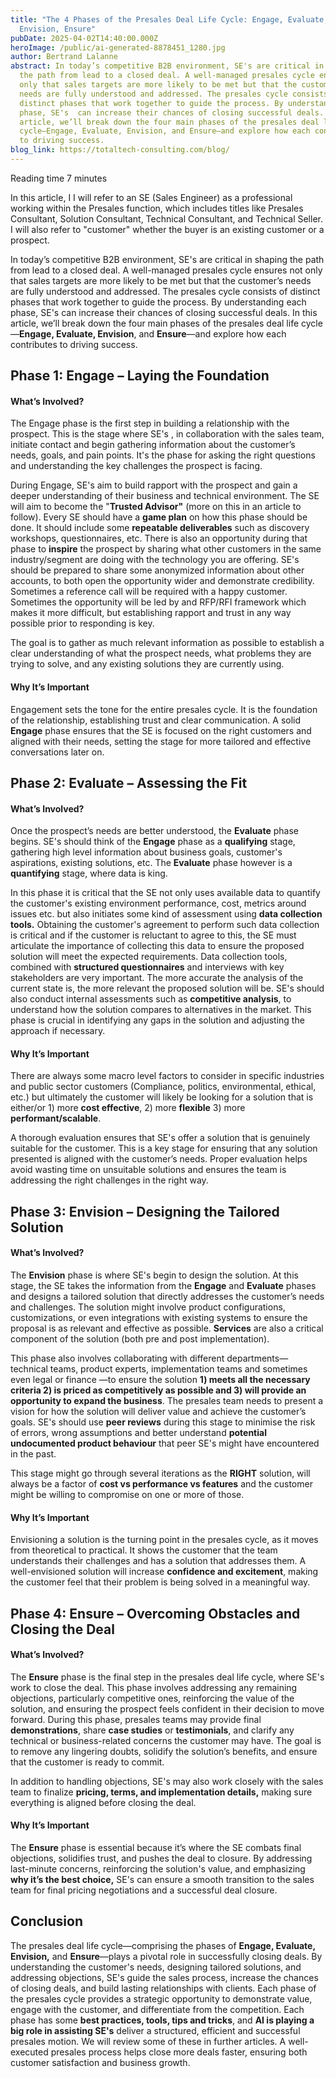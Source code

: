 ```yaml
---
title: "The 4 Phases of the Presales Deal Life Cycle: Engage, Evaluate,
  Envision, Ensure"
pubDate: 2025-04-02T14:40:00.000Z
heroImage: /public/ai-generated-8878451_1280.jpg
author: Bertrand Lalanne
abstract: In today’s competitive B2B environment, SE's are critical in shaping
  the path from lead to a closed deal. A well-managed presales cycle ensures not
  only that sales targets are more likely to be met but that the customer’s
  needs are fully understood and addressed. The presales cycle consists of
  distinct phases that work together to guide the process. By understanding each
  phase, SE's  can increase their chances of closing successful deals.  In this
  article, we’ll break down the four main phases of the presales deal life
  cycle—Engage, Evaluate, Envision, and Ensure—and explore how each contributes
  to driving success.
blog_link: https://totaltech-consulting.com/blog/
---
```

Reading time 7 minutes

In this article, I  I will refer to an SE (Sales Engineer) as a professional working within the Presales function, which includes titles like Presales Consultant, Solution Consultant, Technical Consultant, and Technical Seller. I will also refer to "customer" whether the buyer is an existing customer or a prospect.

In today’s competitive B2B environment, SE's are critical in shaping the path from lead to a closed deal. A well-managed presales cycle ensures not only that sales targets are more likely to be met but that the customer’s needs are fully understood and addressed. The presales cycle consists of distinct phases that work together to guide the process. By understanding each phase, SE's  can increase their chances of closing successful deals.  In this article, we’ll break down the four main phases of the presales deal life cycle—**Engage, Evaluate, Envision**, and **Ensure**—and explore how each contributes to driving success.

## Phase 1: Engage – Laying the Foundation

#### What’s Involved?

The Engage phase is the first step in building a relationship with the prospect. This is the stage where SE's , in collaboration with the sales team, initiate contact and begin gathering information about the customer’s needs, goals, and pain points. It's the phase for asking the right questions and understanding the key challenges the prospect is facing.  

During Engage, SE's aim to build rapport with the prospect and gain a deeper understanding of their business and technical environment. The SE will aim to become the "**Trusted Advisor"** (more on this in an article to follow).    Every SE should have a **game plan** on how this phase should be done.  It should include some **repeatable deliverables** such as discovery workshops, questionnaires, etc.  There is also an opportunity during that phase to **inspire** the prospect by sharing what other customers in the same industry/segment are doing with the technology you are offering.  SE's should be prepared to share some anonymized information about other accounts, to both open the opportunity wider and demonstrate credibility.  Sometimes a reference call will be required with a happy customer. Sometimes the opportunity will be led by and RFP/RFI framework which makes it more difficult, but establishing rapport and trust in any way possible prior to responding is key.

The goal is to gather as much relevant information as possible to establish a clear understanding of what the prospect needs, what problems they are trying to solve, and any existing solutions they are currently using.

#### Why It’s Important

Engagement sets the tone for the entire presales cycle. It is the foundation of the relationship, establishing trust and clear communication. A solid **Engage** phase ensures that the SE is focused on the right customers and aligned with their needs, setting the stage for more tailored and effective conversations later on.

## Phase 2: Evaluate – Assessing the Fit

#### What’s Involved?

Once the prospect’s needs are better understood, the **Evaluate** phase begins.   SE's should think of the **Engage** phase as a **qualifying** stage, gathering high level information about business goals, customer's aspirations, existing solutions, etc.  The **Evaluate** phase however is a **quantifying** stage, where data is king.   

In this phase it is critical that the SE not only uses available data to quantify the customer's existing environment performance, cost, metrics around issues etc. but also initiates some kind of assessment using **data collection tools.**  Obtaining the customer's agreement to perform such data collection is critical and if the customer is reluctant to agree to this, the SE must articulate the importance of collecting this data to ensure the proposed solution will meet the expected requirements.  Data collection tools, combined with **structured questionnaires** and interviews with key stakeholders are very important.  The more accurate the analysis of the current state is, the more relevant the proposed solution will be.  SE's should also conduct internal assessments such as **competitive analysis**, to understand how the solution compares to alternatives in the market. This phase is crucial in identifying any gaps in the solution and adjusting the approach if necessary.

#### Why It’s Important

There are always some macro level factors to consider in specific industries and public sector customers (Compliance, politics, environmental, ethical, etc.)  but ultimately the customer will likely be looking for a solution that is either/or 1) more **cost effective**, 2) more **flexible** 3) more **performant/scalable**. 

A thorough evaluation ensures that SE's offer a solution that is genuinely suitable for the customer. This is a key stage for ensuring that any solution presented is aligned with the customer’s needs. Proper evaluation helps avoid wasting time on unsuitable solutions and ensures the team is addressing the right challenges in the right way.

## Phase 3: Envision – Designing the Tailored Solution

#### What’s Involved?

The **Envision** phase is where SE's begin to design the solution. At this stage, the SE takes the information from the **Engage** and **Evaluate** phases and designs a tailored solution that directly addresses the customer’s needs and challenges. The solution might involve product configurations, customizations, or even integrations with existing systems to ensure the proposal is as relevant and effective as possible.  **Services** are also a critical component of the solution (both pre and post implementation).

This phase also involves collaborating with different departments—technical teams, product experts, implementation teams and sometimes even legal or finance —to ensure the solution **1) meets all the necessary criteria 2) is priced as competitively as possible and 3) will provide an opportunity to expand the business**. The presales team needs to present a vision for how the solution will deliver value and achieve the customer’s goals.  SE's should use **peer reviews** during this stage to minimise the risk of errors, wrong assumptions and better understand **potential undocumented product behaviour** that peer SE's might have encountered in the past.

This stage might go through several iterations as the **RIGHT** solution, will always be a factor of **cost vs performance vs features** and the customer might be willing to compromise on one or more of those.

#### Why It’s Important

Envisioning a solution is the turning point in the presales cycle, as it moves from theoretical to practical. It shows the customer that the team understands their challenges and has a solution that addresses them. A well-envisioned solution will increase **confidence and excitement**, making the customer feel that their problem is being solved in a meaningful way.

## Phase 4: Ensure – Overcoming Obstacles and Closing the Deal

#### What’s Involved?

The **Ensure** phase is the final step in the presales deal life cycle, where SE's  work to close the deal. This phase involves addressing any remaining objections, particularly competitive ones, reinforcing the value of the solution, and ensuring the prospect feels confident in their decision to move forward.  During this phase, presales teams may provide final **demonstrations**, share **case studies** or **testimonials**, and clarify any technical or business-related concerns the customer may have. The goal is to remove any lingering doubts, solidify the solution’s benefits, and ensure that the customer is ready to commit.

In addition to handling objections, SE's may also work closely with the sales team to finalize **pricing, terms, and implementation details,** making sure everything is aligned before closing the deal.

#### Why It’s Important

The **Ensure** phase is essential because it’s where the SE combats final objections, solidifies trust, and pushes the deal to closure. By addressing last-minute concerns, reinforcing the solution's value, and emphasizing **why it’s the best choice,** SE's can ensure a smooth transition to the sales team for final pricing negotiations and a successful deal closure.

## Conclusion

The presales deal life cycle—comprising the phases of **Engage, Evaluate, Envision,** and **Ensure**—plays a pivotal role in successfully closing deals. By understanding the customer's needs, designing tailored solutions, and addressing objections, SE's guide the sales process, increase the chances of closing deals, and build lasting relationships with clients.  Each phase of the presales cycle provides a strategic opportunity to demonstrate value, engage with the customer, and differentiate from the competition. Each phase has some **best practices, tools, tips and tricks**, and **AI is playing a big role in assisting SE's** deliver a structured, efficient and successful presales motion.  We will review some of these in further articles.  A well-executed presales process helps close more deals faster, ensuring both customer satisfaction and business growth.
